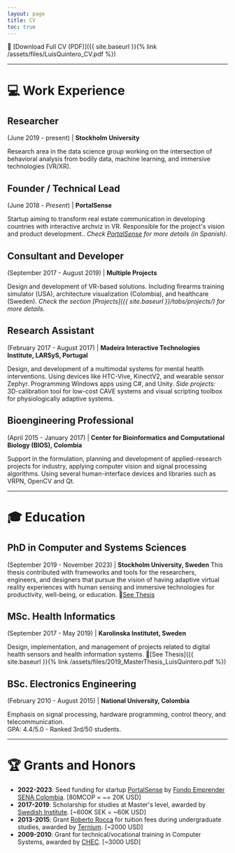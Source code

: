 ```yaml
---
layout: page
title: CV
toc: true
---
```


📄 [Download Full CV (PDF)]({{ site.baseurl }}{% link /assets/files/LuisQuintero_CV.pdf %})

---

# 💻 Work Experience

## Researcher
(June 2019 - present) | **Stockholm University**

Research area in the data science group working on the intersection of behavioral analysis from bodily data, machine learning, and immersive technologies (VR/XR).

## Founder / Technical Lead
(June 2018 - *Present*) | **PortalSense**

Startup aiming to transform real estate communication in developing countries with interactive archviz in VR. Responsible for the project's vision and product development.. *Check [PortalSense](htttps://portalsense.com) for more details (in Spanish)*.

## Consultant and Developer
(September 2017 - August 2019) | **Multiple Projects**

Design and development of VR-based solutions. Including firearms training simulator (USA), architecture visualization (Colombia), and healthcare (Sweden). *Check the section [Projects]({{ site.baseurl }}/tabs/projects/) for more details*.

## Research Assistant
(February 2017 - August 2017) | **Madeira Interactive Technologies Institute, LARSyS, Portugal**

Design, and development of a multimodal systems for mental health interventions. Using devices like HTC-Vive, KinectV2, and wearable sensor Zephyr. Programming Windows apps using C#, and Unity. *Side projects:* 3D-calibration tool for low-cost CAVE systems and visual scripting toolbox for physiologically adaptive systems.

## Bioengineering Professional
(April 2015 - January 2017) | **Center for Bioinformatics and Computational Biology (BIOS), Colombia**

Support in the formulation, planning and development of applied-research projects for industry, applying computer vision and signal processing algorithms. Using several human-interface devices and libraries such as VRPN, OpenCV and Qt.

---

# 🎓 Education

## PhD in Computer and Systems Sciences
(September 2019 - November 2023) | **Stockholm University, Sweden**
This thesis contributed with frameworks and tools for the researchers, engineers, and designers that pursue the vision of having adaptive virtual reality experiences with human sensing and immersive technologies for productivity, well-being, or education. 
📃[See Thesis](https://urn.kb.se/resolve?urn=urn:nbn:se:su:diva-222210)

## MSc. Health Informatics
(September 2017 - May 2019) | **Karolinska Institutet, Sweden**

Design, implementation, and management of projects related to digital health sensors and health information systems.
📃[See Thesis]({{ site.baseurl }}{% link /assets/files/2019_MasterThesis_LuisQuintero.pdf %})

## BSc. Electronics Engineering
(February 2010 - August 2015) | **National University, Colombia**

Emphasis on signal processing, hardware programming, control theory, and telecommunication. <br>
GPA: 4.4/5.0 - Ranked 3rd/50 students.

---

# 🏆 Grants and Honors

- **2022-2023**: Seed funding for startup [PortalSense](https://portalsense.com) by [Fondo Emprender SENA Colombia](https://www.fondoemprender.com/). [80MCOP = ~= 20K USD]
- **2017-2019**: Scholarship for studies at Master's level, awarded by [Swedish Institute](https://si.se/en/apply/scholarships/). [~600K SEK = ~60K USD]
- **2013-2015**: Grant [Roberto Rocca](http://sobipro.manizales.unal.edu.co/index.php/noticias/35-ano-2013/3959-estudiantes-de-la-u-n-recibieron-la-beca-roberto-rocca) for tuition fees during undergraduate studies, awarded by [Ternium](https://www.robertorocca.org/). [~2000 USD]
- **2009-2010**: Grant for technical/vocational training in Computer Systems, awarded by [CHEC](https://www.youtube.com/watch?v=BYSb2hy46ds). [~3000 USD]